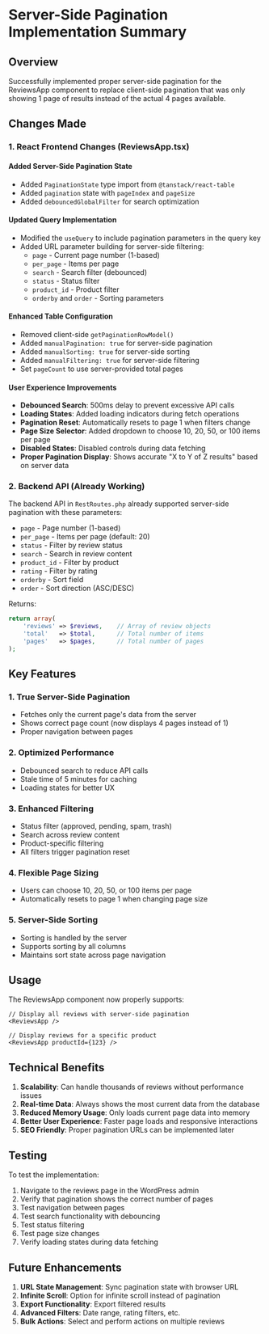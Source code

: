 # Server-Side Pagination Implementation Summary

## Overview
Successfully implemented proper server-side pagination for the ReviewsApp component to replace client-side pagination that was only showing 1 page of results instead of the actual 4 pages available.

## Changes Made

### 1. **React Frontend Changes (ReviewsApp.tsx)**

#### Added Server-Side Pagination State
- Added `PaginationState` type import from `@tanstack/react-table`
- Added `pagination` state with `pageIndex` and `pageSize`
- Added `debouncedGlobalFilter` for search optimization

#### Updated Query Implementation
- Modified the `useQuery` to include pagination parameters in the query key
- Added URL parameter building for server-side filtering:
  - `page` - Current page number (1-based)
  - `per_page` - Items per page
  - `search` - Search filter (debounced)
  - `status` - Status filter
  - `product_id` - Product filter
  - `orderby` and `order` - Sorting parameters

#### Enhanced Table Configuration
- Removed client-side `getPaginationRowModel()`
- Added `manualPagination: true` for server-side pagination
- Added `manualSorting: true` for server-side sorting
- Added `manualFiltering: true` for server-side filtering
- Set `pageCount` to use server-provided total pages

#### User Experience Improvements
- **Debounced Search**: 500ms delay to prevent excessive API calls
- **Loading States**: Added loading indicators during fetch operations
- **Pagination Reset**: Automatically resets to page 1 when filters change
- **Page Size Selector**: Added dropdown to choose 10, 20, 50, or 100 items per page
- **Disabled States**: Disabled controls during data fetching
- **Proper Pagination Display**: Shows accurate "X to Y of Z results" based on server data

### 2. **Backend API (Already Working)**
The backend API in `RestRoutes.php` already supported server-side pagination with these parameters:
- `page` - Page number (1-based)
- `per_page` - Items per page (default: 20)
- `status` - Filter by review status
- `search` - Search in review content
- `product_id` - Filter by product
- `rating` - Filter by rating
- `orderby` - Sort field
- `order` - Sort direction (ASC/DESC)

Returns:
```php
return array(
    'reviews' => $reviews,    // Array of review objects
    'total'   => $total,      // Total number of items
    'pages'   => $pages,      // Total number of pages
);
```

## Key Features

### 1. **True Server-Side Pagination**
- Fetches only the current page's data from the server
- Shows correct page count (now displays 4 pages instead of 1)
- Proper navigation between pages

### 2. **Optimized Performance**
- Debounced search to reduce API calls
- Stale time of 5 minutes for caching
- Loading states for better UX

### 3. **Enhanced Filtering**
- Status filter (approved, pending, spam, trash)
- Search across review content
- Product-specific filtering
- All filters trigger pagination reset

### 4. **Flexible Page Sizing**
- Users can choose 10, 20, 50, or 100 items per page
- Automatically resets to page 1 when changing page size

### 5. **Server-Side Sorting**
- Sorting is handled by the server
- Supports sorting by all columns
- Maintains sort state across page navigation

## Usage

The ReviewsApp component now properly supports:

```tsx
// Display all reviews with server-side pagination
<ReviewsApp />

// Display reviews for a specific product
<ReviewsApp productId={123} />
```

## Technical Benefits

1. **Scalability**: Can handle thousands of reviews without performance issues
2. **Real-time Data**: Always shows the most current data from the database
3. **Reduced Memory Usage**: Only loads current page data into memory
4. **Better User Experience**: Faster page loads and responsive interactions
5. **SEO Friendly**: Proper pagination URLs can be implemented later

## Testing

To test the implementation:

1. Navigate to the reviews page in the WordPress admin
2. Verify that pagination shows the correct number of pages
3. Test navigation between pages
4. Test search functionality with debouncing
5. Test status filtering
6. Test page size changes
7. Verify loading states during data fetching

## Future Enhancements

1. **URL State Management**: Sync pagination state with browser URL
2. **Infinite Scroll**: Option for infinite scroll instead of pagination
3. **Export Functionality**: Export filtered results
4. **Advanced Filters**: Date range, rating filters, etc.
5. **Bulk Actions**: Select and perform actions on multiple reviews
